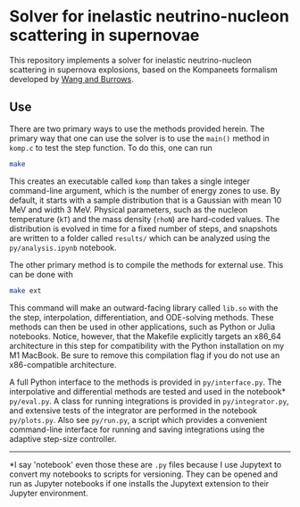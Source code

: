 # Solver for inelastic neutrino-nucleon scattering in supernovae

This repository implements a solver for inelastic neutrino-nucleon scattering
in supernova explosions, based on the Kompaneets formalism developed by [Wang
and Burrows](https://arxiv.org/abs/2006.12240).

## Use

There are two primary ways to use the methods provided herein. The primary way
that one can use the solver is to use the `main()` method in `komp.c` to test
the step function. To do this, one can run

```bash
make
```

This creates an executable called `komp` than takes a single integer
command-line argument, which is the number of energy zones to use. By default,
it starts with a sample distribution that is a Gaussian with mean 10 MeV and
width 3 MeV. Physical parameters, such as the nucleon temperature (`kT`) and
the mass density (`rhoN`) are hard-coded values. The distribution is evolved
in time for a fixed number of steps, and snapshots are written to a folder
called `results/` which can be analyzed using the `py/analysis.ipynb`
notebook.

The other primary method is to compile the methods for external use. This can
be done with

```bash
make ext
```

This command will make an outward-facing library called `lib.so` with the the
step, interpolation, differentiation, and ODE-solving methods. These methods
can then be used in other applications, such as Python or Julia notebooks.
Notice, however, that the Makefile explicitly targets an x86_64 architecture
in this step for compatibility with the Python installation on my M1 MacBook.
Be sure to remove this compilation flag if you do not use an x86-compatible
architecture.

A full Python interface to the methods is provided in `py/interface.py`. The
interpolative and differential methods are tested and used in the notebook*
`py/eval.py`. A class for running integrations is provided in
`py/integrator.py`, and extensive tests of the integrator are performed in the
notebook `py/plots.py`. Also see `py/run.py`, a script which provides a
convenient command-line interface for running and saving integrations using
the adaptive step-size controller.

---

*I say 'notebook' even those these are `.py` files because I use Jupytext to
convert my notebooks to scripts for versioning. They can be opened and run as
Jupyter notebooks if one installs the Jupytext extension to their Jupyter
environment.
